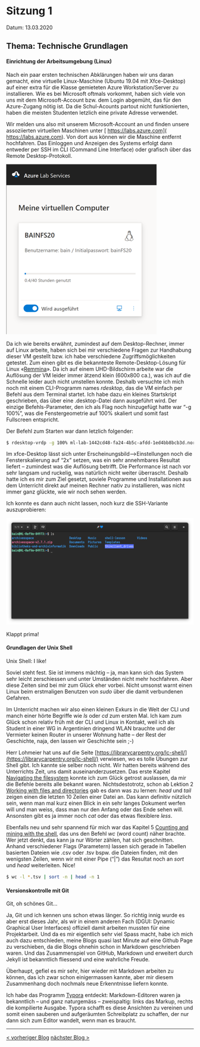 # Sitzung 1

Datum: 13.03.2020

## Thema: Technische Grundlagen

#### Einrichtung der Arbeitsumgebung (Linux)

Nach ein paar ersten technischen Abklärungen haben wir uns daran  gemacht, eine virtuelle Linux-Maschine (Ubuntu 19.04 mit Xfce-Desktop) auf einer extra für die Klasse gemieteten Azure Workstation/Server zu  installieren. Wie es bei Microsoft oftmals vorkommt, haben sich viele von uns mit dem Microsoft-Account bzw. dem Login abgemüht, das für den  Azure-Zugang nötig ist. Da die Schul-Acounts partout nicht funktionierten, haben die meisten Studenten letzlich eine private Adresse verwendet.

Wir melden uns also mit unserem Microsoft-Account an und finden unsere assoziierten virtuellen Maschinen unter [ https://labs.azure.com]( https://labs.azure.com). Von dort aus können wir die Maschine entfernt hochfahren. Das Einloggen und Anzeigen des Systems erfolgt dann entweder per SSH im CLI (Command Line Interface) oder grafisch über das Remote Desktop-Protokoll. 

<img src="Sitzung01.assets/image-20200628150002020.png" alt="Azure Lab Services" style="zoom:50%;" />

Da ich wie bereits erwähnt, zumindest auf dem Desktop-Rechner, immer auf Linux arbeite, haben sich bei mir verschiedene Fragen zur Handhabung dieser VM gestellt bzw. ich habe verschiedene Zugriffsmöglichkeiten getestet. Zum einen gibt es die bekannteste Remote-Desktop-Lösung für Linux «[Remmina](https://remmina.org/)». Da ich auf einem UHD-Bildschirm arbeite war die Auflösung der VM leider immer ätzend klein (600x800 ca.), was ich auf die Schnelle leider auch nicht umstellen konnte. Deshalb versuchte ich mich noch mit einem CLI-Programm names *rdesktop*, das die VM einfach per Befehl aus dem Terminal startet. Ich habe dazu ein kleines Startskript geschrieben, das über eine .desktop-Datei dann ausgeführt wird. Der einzige Befehls-Parameter, den ich als Flag noch hinzugefügt hatte war “-g 100%”, was die Fenstergeometrie auf 100% skaliert und somit fast Fullscreen entspricht. 

Der Befehl zum Starten war dann letzlich folgender:

```bash
$ rdesktop-vrdp -g 100% ml-lab-1442cd48-fa24-4b5c-afdd-1ed4bb8bcb3d.northeurope.cloudapp.azure.com:54613
```

Im xfce-Desktop lässt sich unter Erscheinungsbild–>Einstellungen noch die Fensterskalierung auf “2x” setzen, was ein sehr annehmbares Resultat liefert – zumindest was die Auflösung betrifft. Die Performance ist nach vor sehr langsam und ruckelig, was natürlich nicht weiter überrascht. Deshalb hatte ich es mir zum Ziel gesetzt, soviele Programme und Installationen aus dem Unterricht direkt auf meinen Rechner nativ zu installieren, was nicht immer ganz glückte, wie wir noch sehen werden.

Ich konnte es dann auch nicht lassen, noch kurz die SSH-Variante auszuprobieren: 

![SSH-Verbindung](Sitzung01.assets/ssh-verbindung.png)

Klappt prima!

#### Grundlagen der Unix Shell

Unix Shell: I like! 

Soviel steht fest. Sie ist immens mächtig – ja, man kann sich das System sehr leicht zerschiessen und unter Umständen nicht mehr hochfahren. Aber diese Zeiten sind bei mir zum Glück eher vorbei. Nicht umsonst warnt einen Linux beim erstmaligen Benutzen von *sudo* über die damit verbundenen Gefahren. 

Im Unterricht machen wir also einen kleinen Exkurs in die Welt der CLI und manch einer hörte Begriffe wie *ls* oder *cd* zum ersten Mal. Ich kam zum Glück schon relativ früh mit der CLI und Linux in Kontakt, weil ich als Student in einer WG in Argentinien dringend WLAN brauchte und der Vermieter keinen Router in unserer Wohnung hatte – der Rest der Geschichte, naja, den lassen wir Geschichte sein ;-)

Herr Lohmeier hat uns auf die Seite [https://librarycarpentry.org/lc-shell/](https://librarycarpentry.org/lc-shell/) verwiesen, wo es tolle Übungen zur Shell gibt. Ich kannte sie selber noch nicht. Wir hatten bereits während des Unterrichts Zeit, uns damit auseinanderzusetzen. Das erste Kapitel [Navigating the filesystem](https://librarycarpentry.org/lc-shell/02-navigating-the-filesystem/index.html) konnte ich zum Glück getrost auslassen, da mir die Befehle bereits alle bekannt waren. Nichtsdestotrotz, schon ab Lektion 2 [Working with files and directories](https://librarycarpentry.org/lc-shell/03-working-with-files-and-folders/index.html) gab es dann was zu lernen: *head* und *tail* zeigen einen die letzten 10 Zeilen einer Datei an. Das kann definitiv nützlich sein, wenn man mal kurz einen Blick in ein sehr langes Dokument werfen will und man weiss, dass man nur den Anfang oder das Ende sehen will. Ansonsten gibt es ja immer noch *cat* oder das etwas flexiblere *less*. 

Ebenfalls neu und sehr spannend für mich war das Kapitel 5 [Counting and mining with the shell](https://librarycarpentry.org/lc-shell/05-counting-mining/index.html), das uns den Befehl *wc* (word count) näher brachte. Wer jetzt denkt, das kann ja nur Wörter zählen, hat sich geschnitten. Anhand verschiedener Flags (Parametern) lassen sich gerade in Tabellen basierten Dateien wie .csv oder .tsv bspw. die Dateien finden, mit den wenigsten Zeilen, wenn wir mit einer Pipe (“\|”) das Resultat noch an *sort* und *head* weiterleiten. Nice!

```bash
$ wc -l *.tsv | sort -n | head -n 1
```


####  Versionskontrolle mit Git

Git, oh schönes Git…

Ja, Git und ich kennen uns schon etwas länger. So richtig innig wurde es aber erst dieses Jahr, als wir in einem anderen Fach (DGUI: Dynamic Graphical User Interfaces) offiziell damit arbeiten mussten für eine Projektarbeit. Und da es mir eigentlich sehr viel Spass macht, habe ich mich auch dazu entschieden, meine Blogs quasi last Minute auf eine Github Page zu verschieben, da die Blogs ohnehin schon in Markdown geschrieben waren. Und das Zusammenspiel von GitHub, Markdown und erweitert durch Jekyll ist bekanntlich fliessend und eine wahrliche Freude.

Überhaupt, gefiel es mir sehr, hier wieder mit Markdown arbeiten zu können, das ich zwar schon einigermassen kannte, aber mir diesem Zusammenhang doch nochmals neue Erkenntnisse liefern konnte.

Ich habe das Programm [Typora](https://typora.io/) entdeckt: Markdown-Editoren waren ja bekanntlich – und ganz naturgemäss – zweispaltig: links das Markup, rechts die kompilierte Ausgabe. Typora schafft es diese Ansichten zu vereinen und somit einen sauberen und aufgeräumten Schreibplatz zu schaffen, der nur dann sich zum Editor wandelt, wenn man es braucht. 

------

<div class="site-nav">
<a href="./index.html">< vorheriger Blog</a>
<a href="./Sitzung02.html">nächster Blog ></a>
</div>